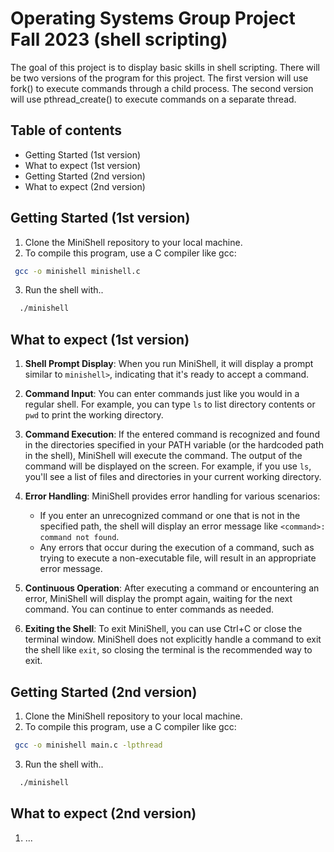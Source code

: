 # Operating Systems Group Project Fall 2023 (shell scripting)

The goal of this project is to display basic skills in shell scripting. 
There will be two versions of the program for this project.
The first version will use fork() to execute commands through a child process.
The second version will use pthread_create() to execute commands on a separate thread.

## Table of contents
- Getting Started (1st version)
- What to expect (1st version)
- Getting Started (2nd version)
- What to expect (2nd version)

## Getting Started (1st version)
1. Clone the MiniShell repository to your local machine.
2. To compile this program, use a C compiler like gcc:

```bash
 gcc -o minishell minishell.c
```

3. Run the shell with..

```bash
  ./minishell
```

## What to expect (1st version)

1. **Shell Prompt Display**: When you run MiniShell, it will display a prompt similar to `minishell>`, indicating that it's ready to accept a command.

2. **Command Input**: You can enter commands just like you would in a regular shell. For example, you can type `ls` to list directory contents or `pwd` to print the working directory.

3. **Command Execution**: If the entered command is recognized and found in the directories specified in your PATH variable (or the hardcoded path in the shell), MiniShell will execute the command. The output of the command will be displayed on the screen. For example, if you use `ls`, you'll see a list of files and directories in your current working directory.

4. **Error Handling**: MiniShell provides error handling for various scenarios:
   - If you enter an unrecognized command or one that is not in the specified path, the shell will display an error message like `<command>: command not found`.
   - Any errors that occur during the execution of a command, such as trying to execute a non-executable file, will result in an appropriate error message.

5. **Continuous Operation**: After executing a command or encountering an error, MiniShell will display the prompt again, waiting for the next command. You can continue to enter commands as needed.

6. **Exiting the Shell**: To exit MiniShell, you can use Ctrl+C or close the terminal window. MiniShell does not explicitly handle a command to exit the shell like `exit`, so closing the terminal is the recommended way to exit.


## Getting Started (2nd version)
1. Clone the MiniShell repository to your local machine.
2. To compile this program, use a C compiler like gcc:

```bash
 gcc -o minishell main.c -lpthread
```

3. Run the shell with..

```bash
  ./minishell
```

## What to expect (2nd version)
1. ...
